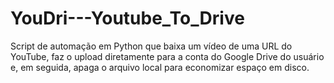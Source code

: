 # YouDri---Youtube_To_Drive
Script de automação em Python que baixa um vídeo de uma URL do YouTube, faz o upload diretamente para a conta do Google Drive do usuário e, em seguida, apaga o arquivo local para economizar espaço em disco.
